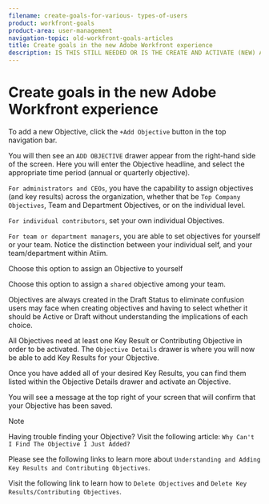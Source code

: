 ```yaml
---
filename: create-goals-for-various- types-of-users
product: workfront-goals
product-area: user-management
navigation-topic: old-workfront-goals-articles
title: Create goals in the new Adobe Workfront experience
description: IS THIS STILL NEEDED OR IS THE CREATE AND ACTIVATE (NEW) ARTICLE ENOUGH??
---
```


# Create goals in the new Adobe Workfront experience

<!--
IS THIS STILL NEEDED OR IS THE CREATE AND ACTIVATE (NEW) ARTICLE ENOUGH??
-->

To add a new Objective, click the `+Add Objective` button in the top navigation bar.

You will then see an `ADD OBJECTIVE` drawer appear from the right-hand side of the screen. Here you will enter the Objective headline, and select the appropriate time period (annual or quarterly objective).

`For administrators and CEOs`, you have the capability to assign objectives (and key results) across the organization, whether that be `Top Company Objectives`, Team and Department Objectives, or on the individual level.

`For individual contributors`, set your own individual Objectives.

`For team or department managers`,&nbsp;you are able to set objectives for yourself or your team. Notice the distinction between your individual self, and your team/department within Atiim.

Choose this option to assign an Objective to yourself&nbsp; &nbsp;&nbsp;&nbsp;

Choose this option to assign a `shared`&nbsp;objective among your team.

Objectives are always created in the Draft Status to eliminate confusion users may face when creating objectives and having to select whether it should be Active or Draft without understanding the implications of each choice.

All Objectives need at least one Key Result or Contributing Objective in order to be activated. The `Objective Details` drawer is where you will now be able to add Key Results for your Objective.

Once you have added all of your desired Key Results, you can find them listed within the Objective Details drawer and activate an Objective.

You will see a message at the top right of your screen that will confirm that your Objective has been saved.

>[!NOTE]
>
>Having trouble finding your Objective? Visit the following article: `Why Can't I Find The Objective I Just Added?`

Please see the following links to learn more about  `Understanding and Adding Key Results and Contributing Objectives`.

Visit the following link to learn how to `Delete Objectives` and `Delete Key Results/Contributing Objectives`.

&nbsp;

&nbsp;
